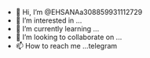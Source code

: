 - 👋 Hi, I’m @EHSANAa308859931112729
- 👀 I’m interested in ...
- 🌱 I’m currently learning ...
- 💞️ I’m looking to collaborate on ...
- 📫 How to reach me ...telegram

<!---
EHSANAa308859931112729/EHSANAa308859931112729 is a ✨ special ✨ repository because its `README.md` (this file) appears on your GitHub profile.
You can click the Preview link to take a look at your changes.
--->
